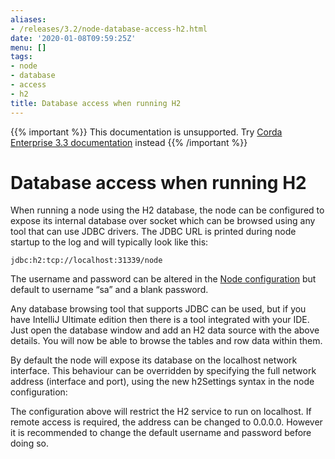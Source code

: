 ```yaml
---
aliases:
- /releases/3.2/node-database-access-h2.html
date: '2020-01-08T09:59:25Z'
menu: []
tags:
- node
- database
- access
- h2
title: Database access when running H2
---
```

{{% important %}}
This documentation is unsupported.
Try [Corda Enterprise 3.3 documentation](/docs/corda-enterprise/3.3/_index.md) instead
{{% /important %}}


# Database access when running H2

When running a node using the H2 database, the node can be configured to expose its internal database over socket which
can be browsed using any tool that can use JDBC drivers.
The JDBC URL is printed during node startup to the log and will typically look like this:


`jdbc:h2:tcp://localhost:31339/node`


The username and password can be altered in the [Node configuration](corda-configuration-file.md) but default to username “sa” and a blank
password.

Any database browsing tool that supports JDBC can be used, but if you have IntelliJ Ultimate edition then there is
a tool integrated with your IDE. Just open the database window and add an H2 data source with the above details.
You will now be able to browse the tables and row data within them.

By default the node will expose its database on the localhost network interface. This behaviour can be
overridden by specifying the full network address (interface and port), using the new h2Settings
syntax in the node configuration:

The configuration above will restrict the H2 service to run on localhost. If remote access is required, the address
can be changed to 0.0.0.0. However it is recommended to change the default username and password
before doing so.

